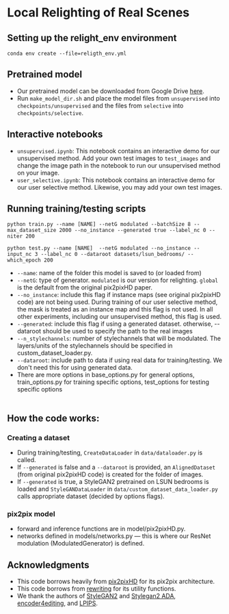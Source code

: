 

# Local Relighting of Real Scenes

## Setting up the relight_env environment
```
conda env create --file=religth_env.yml
```
## Pretrained model
- Our pretrained model can be downloaded from Google Drive [here](https://drive.google.com/drive/folders/1jK52oEfoYcUI_CMw6_wt57Dii5unE502?usp=sharing).
- Run ```make_model_dir.sh``` and place the model files from ```unsupervised``` into ```checkpoints/unsupervised``` and the files from ```selective``` into ```checkpoints/selective```.
## Interactive notebooks
- ```unsupervised.ipynb```: This notebook contains an interactive demo for our unsupervised method. Add your own test images to ```test_images``` and change the image path in the notebook to run our unsupervised method on your image. 
- ```user_selective.ipynb```: This notebook contains an interactive demo for our user selective method. Likewise, you may add your own test images.
## Running training/testing scripts
```
python train.py --name [NAME] --netG modulated --batchSize 8 --max_dataset_size 2000 --no_instance --generated true --label_nc 0 --niter 200 
```
```
python test.py --name [NAME]  --netG modulated --no_instance --input_nc 3 --label_nc 0 --dataroot datasets/lsun_bedrooms/ --which_epoch 200 
```

- ```--name```: name of the folder this model is saved to (or loaded from) <br>
- ```--netG```: type of generator. ```modulated``` is our version for relighting. ```global``` is the default from the original pix2pixHD paper. <br> 
- ```--no_instance```: include this flag if instance maps (see original pix2pixHD code) are not being used. During training of our user selective method, the mask is treated as an instance map and this flag is not used. In all other experiments, including our unsupervised method, this flag is used.  <br>
- ```--generated```: include this flag if using a generated dataset. otherwise, --dataroot should be used to specify the path to the real images <br>
- ```--n_stylechannels```: number of stylechannels that will be modulated. The layers/units of the stylechannels should be specified in custom_dataset_loader.py. <br>
- ```--dataroot```: include path to data if using real data for training/testing. We don't need this for using generated data.
- There are more options in base_options.py for general options, train_options.py for training specific options, test_options for testing specific options 
<br><br>

 
## How the code works: 
### Creating a dataset
- During training/testing, ```CreateDataLoader``` in ```data/dataloader.py``` is called. 
- If ```--generated``` is false and a ```--dataroot``` is provided, an ```AlignedDataset``` (from original pix2pixHD code) is created for the folder of images. 
- If ```--generated``` is true, a StyleGAN2 pretrained on LSUN bedrooms is loaded and ```StyleGANDataLoader``` in ```data/custom_dataset_data_loader.py``` calls appropriate dataset (decided by options flags). 


### pix2pix model
- forward and inference functions are in model/pix2pixHD.py. 
- networks defined in models/networks.py — this is where our ResNet modulation (ModulatedGenerator) is defined.



## Acknowledgments
- This code borrows heavily from [pix2pixHD](https://tcwang0509.github.io/pix2pixHD/) for its pix2pix architecture.
- This code borrows from [rewriting](https://github.com/davidbau/rewriting) for its utility functions.
- We thank the authors of [StyleGAN2](https://github.com/rosinality/stylegan2-pytorch) and [Stylegan2 ADA](https://github.com/NVlabs/stylegan2-ada-pytorch), [encoder4editing](https://github.com/omertov/encoder4editing), and [LPIPS](https://github.com/richzhang/PerceptualSimilarity).
